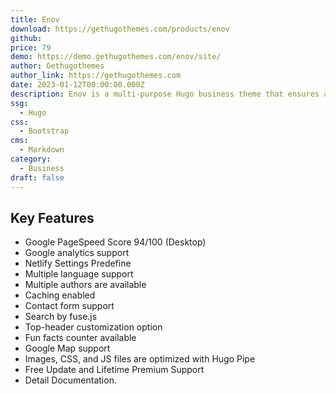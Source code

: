 ```yaml
---
title: Enov
download: https://gethugothemes.com/products/enov
github:
price: 79
demo: https://demo.gethugothemes.com/enov/site/
author: Gethugothemes
author_link: https://gethugothemes.com
date: 2023-01-12T00:00:00.000Z
description: Enov is a multi-purpose Hugo business theme that ensures an amazing user experience. You can establish your corporate or business agency website effectively with it.
ssg:
  - Hugo
css:
  - Bootstrap
cms:
  - Markdown
category:
  - Business
draft: false
---
```


## Key Features

- Google PageSpeed Score 94/100 (Desktop)
- Google analytics support
- Netlify Settings Predefine
- Multiple language support
- Multiple authors are available
- Caching enabled
- Contact form support
- Search by fuse.js
- Top-header customization option
- Fun facts counter available
- Google Map support
- Images, CSS, and JS files are optimized with Hugo Pipe
- Free Update and Lifetime Premium Support
- Detail Documentation.
